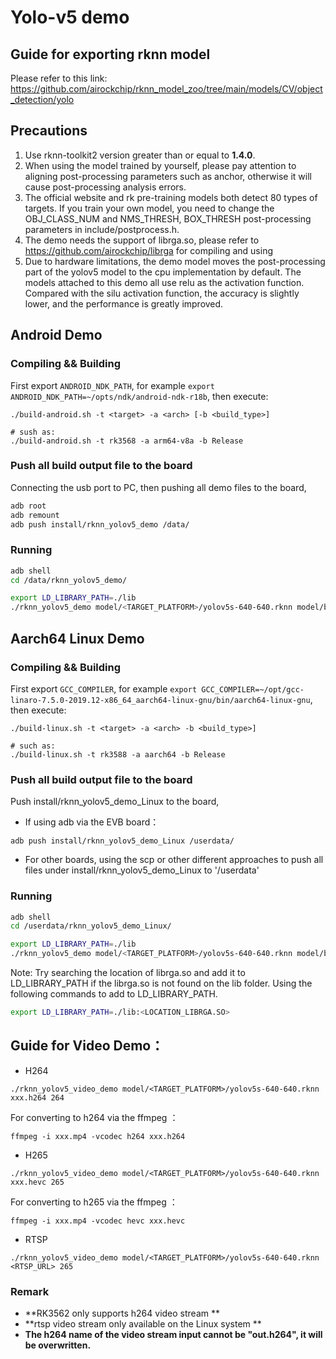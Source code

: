 # Yolo-v5 demo

## Guide for exporting rknn model

Please refer to this link:  https://github.com/airockchip/rknn_model_zoo/tree/main/models/CV/object_detection/yolo

## Precautions

1. Use rknn-toolkit2 version greater than or equal to **1.4.0**.
2. When using the model trained by yourself, please pay attention to aligning post-processing parameters such as anchor, otherwise it will cause post-processing analysis errors.
3. The official website and rk pre-training models both detect 80 types of targets. If you train your own model, you need to change the OBJ_CLASS_NUM and NMS_THRESH, BOX_THRESH post-processing parameters in include/postprocess.h.
4. The demo needs the support of librga.so, please refer to https://github.com/airockchip/librga for compiling and using
5. Due to hardware limitations, the demo model moves the post-processing part of the yolov5 model to the cpu implementation by default. The models attached to this demo all use relu as the activation function. Compared with the silu activation function, the accuracy is slightly lower, and the performance is greatly improved.


## Android Demo

### Compiling && Building

First export `ANDROID_NDK_PATH`, for example `export ANDROID_NDK_PATH=~/opts/ndk/android-ndk-r18b`, then execute:

```
./build-android.sh -t <target> -a <arch> [-b <build_type>]

# sush as: 
./build-android.sh -t rk3568 -a arm64-v8a -b Release
```

### Push all build output file to the board

Connecting the usb port to PC,  then pushing all demo files to the board,

```sh
adb root
adb remount
adb push install/rknn_yolov5_demo /data/
```

### Running

```sh
adb shell
cd /data/rknn_yolov5_demo/

export LD_LIBRARY_PATH=./lib
./rknn_yolov5_demo model/<TARGET_PLATFORM>/yolov5s-640-640.rknn model/bus.jpg
```

## Aarch64 Linux Demo

### Compiling && Building

First export `GCC_COMPILER`, for example `export GCC_COMPILER=~/opt/gcc-linaro-7.5.0-2019.12-x86_64_aarch64-linux-gnu/bin/aarch64-linux-gnu`, then execute:

```
./build-linux.sh -t <target> -a <arch> -b <build_type>]

# such as: 
./build-linux.sh -t rk3588 -a aarch64 -b Release
```

### Push all build output file to the board


Push install/rknn_yolov5_demo_Linux to the board,

- If using adb via the EVB board：

```
adb push install/rknn_yolov5_demo_Linux /userdata/
```

- For other boards,  using the scp or other different approaches to push all files under install/rknn_yolov5_demo_Linux to '/userdata'

### Running

```sh
adb shell
cd /userdata/rknn_yolov5_demo_Linux/

export LD_LIBRARY_PATH=./lib
./rknn_yolov5_demo model/<TARGET_PLATFORM>/yolov5s-640-640.rknn model/bus.jpg
```

Note: Try searching the location of librga.so and add it to LD_LIBRARY_PATH if the librga.so is not found on the lib folder.
Using the following commands to add to LD_LIBRARY_PATH.

```sh
export LD_LIBRARY_PATH=./lib:<LOCATION_LIBRGA.SO>
```

## Guide for Video Demo：
- H264
```
./rknn_yolov5_video_demo model/<TARGET_PLATFORM>/yolov5s-640-640.rknn xxx.h264 264
```
For converting to h264 via the ffmpeg ：
```
ffmpeg -i xxx.mp4 -vcodec h264 xxx.h264
```

- H265
```
./rknn_yolov5_video_demo model/<TARGET_PLATFORM>/yolov5s-640-640.rknn xxx.hevc 265
```
For converting to h265 via the ffmpeg ：
```
ffmpeg -i xxx.mp4 -vcodec hevc xxx.hevc
```
- RTSP
```
./rknn_yolov5_video_demo model/<TARGET_PLATFORM>/yolov5s-640-640.rknn <RTSP_URL> 265
```

### Remark

- **RK3562 only supports h264 video stream **
- **rtsp video stream only available on the Linux system **
- **The h264 name of the video stream input cannot be "out.h264", it will be overwritten.**